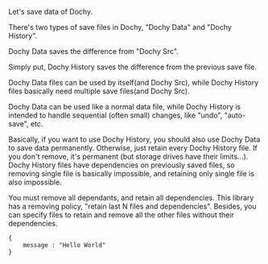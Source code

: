 Let's save data of Dochy.

There's two types of save files in Dochy, 
"Dochy Data" and "Dochy History".

Dochy Data saves the difference from "Dochy Src".

Simply put, Dochy History saves the difference from the previous save file.

Dochy Data files can be used by itself(and Dochy Src), 
while Dochy History files basically need multiple save files(and Dochy Src).

Dochy Data can be used like a normal data file,
while Dochy History is intended to handle sequential (often small) changes,
like "undo", "auto-save", etc.

Basically, if you want to use Dochy History, you should also use
Dochy Data to save data permanently. 
Otherwise, just retain every Dochy History file. 
If you don't remove, it's permanent (but storage drives have their limits...).
Dochy History files have dependencies on previously saved files, 
so removing single file is basically impossible, and retaining only single file is also impossible.

You must remove all dependants, and retain all dependencies.
This library has a removing policy, "retain last N files and dependencies".
Besides, you can specify files to retain and remove all the other files without their dependencies.

```root.json5
{
    message : "Hello World"
}
```

